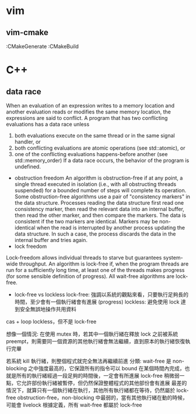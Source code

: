 # vim
## vim-cmake
:CMakeGenerate
:CMakeBuild


# C++ 
## data race
When an evaluation of an expression writes to a memory location and another evaluation reads or modifies the same memory location, the expressions are said to conflict. A program that has two conflicting evaluations has a data race unless

1. both evaluations execute on the same thread or in the same signal handler, or
2. both conflicting evaluations are atomic operations (see std::atomic), or
3. one of the conflicting evaluations happens-before another (see std::memory_order)
If a data race occurs, the behavior of the program is undefined.

- obstruction freedom
An algorithm is obstruction-free if at any point, a single thread executed in isolation (i.e., with all obstructing threads suspended) for a bounded number of steps will complete its operation.
Some obstruction-free algorithms use a pair of "consistency markers" in the data structure. Processes reading the data structure first read one consistency marker, then read the relevant data into an internal buffer, then read the other marker, and then compare the markers. The data is consistent if the two markers are identical. Markers may be non-identical when the read is interrupted by another process updating the data structure. In such a case, the process discards the data in the internal buffer and tries again.
- lock freedom

Lock-freedom allows individual threads to starve but guarantees system-wide throughput. An algorithm is lock-free if, when the program threads are run for a sufficiently long time, at least one of the threads makes progress (for some sensible definition of progress). All wait-free algorithms are lock-free.


- lock-free vs lockless
lock-free: 強調以系統的觀點來看，只要執行足夠長的時間，至少會有一個執行緒會有進展 (progress)
lockless: 避免使用 lock 達到安全無誤地操作共用資料

cas + loop lockless，但不是 lock-free


想像一個情況: 在使用 mutex 時，若其中一個執行緒在釋放 lock 之前被系統 preempt，則需要同一個資源的其他執行緒會無法繼續，直到原本的執行緒恢復執行完畢

若系統 kill 執行緒，則整個程式就完全無法再繼續前進
分類:
wait-free 是 non-blocking 之中強度最高的，它保證所有的指令可以 bound 在某個時間內完成，也就是所有的執行緒經過一段足夠的時間後，一定會有所進展
lock-free 稍微弱一點，它允許部份執行緒被暫停，但仍然保證整體程式的其他部份會有進展
最差的情況下，就算只有一個執行緒在執行，其他所有執行緒都在等待，仍然屬於 lock-free
obstruction-free，non-blocking 中最弱的，當有其他執行緒在動的時候，可能會 livelock
根據定義，所有 wait-free 都屬於 lock-free
